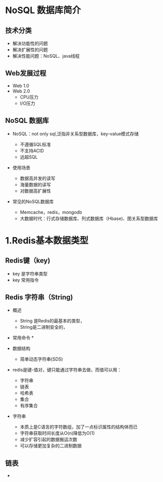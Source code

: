 # NoSQL 数据库简介

## 技术分类
* 解决功能性的问题
* 解决扩展性的问题
* 解决性能问题：NoSQL、java线程

## Web发展过程
* Web 1.0
* Web 2.0
  * CPU压力
  * I/O压力

## NoSQL 数据库
* NoSQL：not only sql,泛指非关系型数据库，key-value模式存储
  * 不遵循SQL标准
  * 不支持ACID
  * 远超SQL

* 使用场景
  * 数据高并发的读写
  * 海量数据的读写
  * 对数据高扩展性

* 常见的NoSQL数据库
  * Memcache，redis，mongodb
  * 大数据时代：行式存储数据库、列式数据库（Hbase)、图关系型数据库

# 1.Redis基本数据类型

## Redis键（key)
* key 是字符串类型
* key 常用指令


## Redis 字符串（String)
* 概述
  * String 是Redis的最基本的类型，
  * String是二进制安全的，

* 常用命令
  * 

* 数据结构
  * 简单动态字符串(SDS)

* redis是键-值对，键只能通过字符串去做，而值可以用：
  * 字符串
  * 链表
  * 哈希表
  * 集合
  * 有序集合

* 字符串
  * 本质上是C语言的字符数组，加了一点标识属性的结构体而已
  * 字符串获取时间长度从O(n)降低为O(1)
  * 减少扩容引起的数据搬运次数
  * 可以存储更加复杂的二进制数据

## 链表
  * 